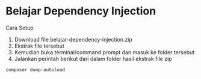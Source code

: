 # Belajar Dependency Injection

Cara Setup
1. Download file belajar-dependency-injection.zip
2. Ekstrak file tersebut
3. Kemudian buka terminal/command prompt dan masuk ke folder tersebut
4. Jalankan perintah berikut dari dalam folder hasil ekstrak file zip
```sh
composer dump-autoload
```